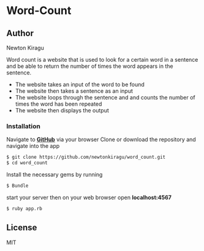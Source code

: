 # Word-Count

## Author
Newton Kiragu

Word count is a website that is used to look for a certain word in a sentence and be able to return the number of times the word appears in the sentence.

  - The website takes an input of the word to be found
  - The website then takes a sentence as an input
  - The website loops through the sentence and and counts the number of times the word has been repeated
  - The website then displays the output


### Installation

Navigate to [**GitHub**](https://github.com/newtonkiragu/word_count) via your browser
Clone or download the repository and navigate into the app
```sh
$ git clone https://github.com/newtonkiragu/word_count.git
$ cd word_count
```

Install the necessary gems by running

```sh
$ Bundle
```

start your server then on your web browser open **localhost:4567**

```sh
$ ruby app.rb
```

License
----

MIT
